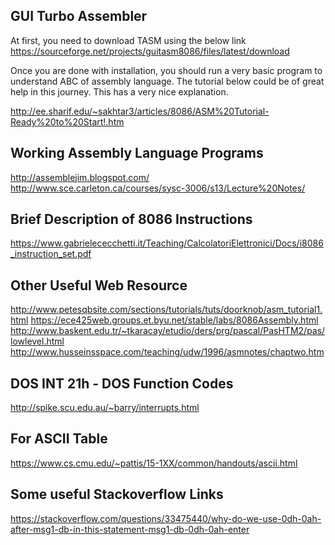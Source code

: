 ## GUI Turbo Assembler 

At first, you need to download TASM using the below link
https://sourceforge.net/projects/guitasm8086/files/latest/download

Once you are done with installation, you should run a very basic program to understand ABC of assembly language. The tutorial below could be of great help in this journey. This has a very nice explanation.

http://ee.sharif.edu/~sakhtar3/articles/8086/ASM%20Tutorial-Ready%20to%20Start!.htm

## Working Assembly Language Programs
http://assemblejim.blogspot.com/
http://www.sce.carleton.ca/courses/sysc-3006/s13/Lecture%20Notes/

## Brief Description of 8086 Instructions
https://www.gabrielececchetti.it/Teaching/CalcolatoriElettronici/Docs/i8086_instruction_set.pdf

## Other Useful Web Resource

http://www.petesqbsite.com/sections/tutorials/tuts/doorknob/asm_tutorial1.html
https://ece425web.groups.et.byu.net/stable/labs/8086Assembly.html
http://www.baskent.edu.tr/~tkaracay/etudio/ders/prg/pascal/PasHTM2/pas/lowlevel.html
http://www.husseinsspace.com/teaching/udw/1996/asmnotes/chaptwo.htm


## DOS INT 21h - DOS Function Codes
http://spike.scu.edu.au/~barry/interrupts.html


## For ASCII Table
https://www.cs.cmu.edu/~pattis/15-1XX/common/handouts/ascii.html


## Some useful Stackoverflow Links
https://stackoverflow.com/questions/33475440/why-do-we-use-0dh-0ah-after-msg1-db-in-this-statement-msg1-db-0dh-0ah-enter
